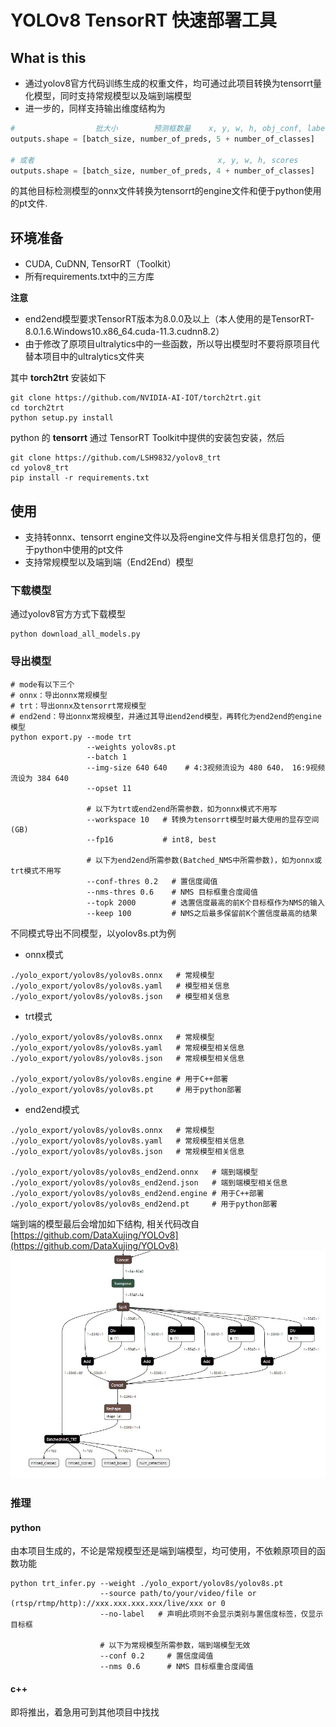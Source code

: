 # YOLOv8 TensorRT 快速部署工具

## What is this

- 通过yolov8官方代码训练生成的权重文件，均可通过此项目转换为tensorrt量化模型，同时支持常规模型以及端到端模型
- 进一步的，同样支持输出维度结构为
```python
#                  批大小        预测框数量    x, y, w, h, obj_conf, label_scores
outputs.shape = [batch_size, number_of_preds, 5 + number_of_classes]

# 或者                                         x, y, w, h, scores
outputs.shape = [batch_size, number_of_preds, 4 + number_of_classes]
```
的其他目标检测模型的onnx文件转换为tensorrt的engine文件和便于python使用的pt文件.


## 环境准备

- CUDA, CuDNN, TensorRT（Toolkit）
- 所有requirements.txt中的三方库

**注意** 

- end2end模型要求TensorRT版本为8.0.0及以上（本人使用的是TensorRT-8.0.1.6.Windows10.x86_64.cuda-11.3.cudnn8.2）
- 由于修改了原项目ultralytics中的一些函数，所以导出模型时不要将原项目代替本项目中的ultralytics文件夹

其中 **torch2trt** 安装如下
```shell
git clone https://github.com/NVIDIA-AI-IOT/torch2trt.git
cd torch2trt
python setup.py install
```
python 的 **tensorrt** 通过 TensorRT Toolkit中提供的安装包安装，然后

```shell
git clone https://github.com/LSH9832/yolov8_trt
cd yolov8_trt
pip install -r requirements.txt
```

## 使用

- 支持转onnx、tensorrt engine文件以及将engine文件与相关信息打包的，便于python中使用的pt文件
- 支持常规模型以及端到端（End2End）模型

### 下载模型
通过yolov8官方方式下载模型
```shell
python download_all_models.py
```

### 导出模型
```shell
# mode有以下三个
# onnx：导出onnx常规模型
# trt：导出onnx及tensorrt常规模型
# end2end：导出onnx常规模型，并通过其导出end2end模型，再转化为end2end的engine模型
python export.py --mode trt
                 --weights yolov8s.pt
                 --batch 1
                 --img-size 640 640    # 4:3视频流设为 480 640， 16:9视频流设为 384 640
                 --opset 11
                 
                 # 以下为trt或end2end所需参数，如为onnx模式不用写
                 --workspace 10   # 转换为tensorrt模型时最大使用的显存空间(GB)
                 --fp16           # int8, best
                 
                 # 以下为end2end所需参数(Batched_NMS中所需参数)，如为onnx或trt模式不用写
                 --conf-thres 0.2   # 置信度阈值
                 --nms-thres 0.6    # NMS 目标框重合度阈值
                 --topk 2000        # 选置信度最高的前K个目标框作为NMS的输入
                 --keep 100         # NMS之后最多保留前K个置信度最高的结果
```

不同模式导出不同模型，以yolov8s.pt为例

- onnx模式
```shell
./yolo_export/yolov8s/yolov8s.onnx   # 常规模型
./yolo_export/yolov8s/yolov8s.yaml   # 模型相关信息
./yolo_export/yolov8s/yolov8s.json   # 模型相关信息
```
- trt模式
```shell
./yolo_export/yolov8s/yolov8s.onnx   # 常规模型
./yolo_export/yolov8s/yolov8s.yaml   # 常规模型相关信息
./yolo_export/yolov8s/yolov8s.json   # 常规模型相关信息

./yolo_export/yolov8s/yolov8s.engine # 用于C++部署
./yolo_export/yolov8s/yolov8s.pt     # 用于python部署
```

- end2end模式
```shell
./yolo_export/yolov8s/yolov8s.onnx   # 常规模型
./yolo_export/yolov8s/yolov8s.yaml   # 常规模型相关信息
./yolo_export/yolov8s/yolov8s.json   # 常规模型相关信息

./yolo_export/yolov8s/yolov8s_end2end.onnx   # 端到端模型
./yolo_export/yolov8s/yolov8s_end2end.json   # 端到端模型相关信息
./yolo_export/yolov8s/yolov8s_end2end.engine # 用于C++部署
./yolo_export/yolov8s/yolov8s_end2end.pt     # 用于python部署
```

端到端的模型最后会增加如下结构, 相关代码改自[https://github.com/DataXujing/YOLOv8](https://github.com/DataXujing/YOLOv8)
![](assets/end2end_netron.jpg)

### 推理

#### python
由本项目生成的，不论是常规模型还是端到端模型，均可使用，不依赖原项目的函数功能
```shell
python trt_infer.py --weight ./yolo_export/yolov8s/yolov8s.pt
                    --source path/to/your/video/file or (rtsp/rtmp/http)://xxx.xxx.xxx.xxx/live/xxx or 0
                    --no-label   # 声明此项则不会显示类别与置信度标签，仅显示目标框
                    
                    # 以下为常规模型所需参数，端到端模型无效
                    --conf 0.2     # 置信度阈值
                    --nms 0.6      # NMS 目标框重合度阈值
```

#### c++
即将推出，着急用可到其他项目中找找
